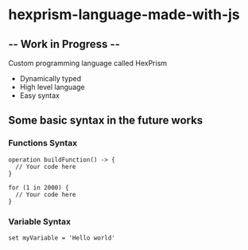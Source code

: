 # hexprism-language-made-with-js
## -- Work in Progress --
Custom programming language called HexPrism
* Dynamically typed
* High level language
* Easy syntax

## Some basic syntax in the future works
### Functions Syntax
```
operation buildFunction() -> {
  // Your code here
}

for (1 in 2000) {
  // Your code here
}
```
### Variable Syntax
```
set myVariable = 'Hello world'
```

